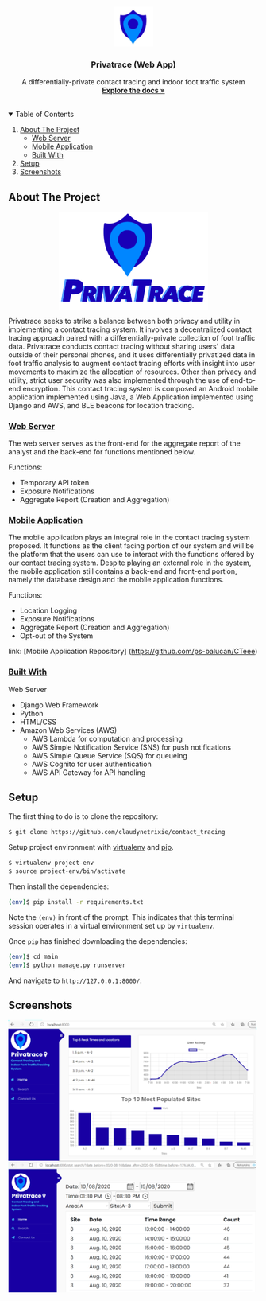 <!-- PROJECT LOGO -->
<br />
<p align="center">
  <a href="https://github.com/claudynetrixie/contact_tracing">
    <img src="main/contact_tracing/static/images/circle.png" alt="Logo" width="80" height="80">
  </a>

  <h3 align="center">Privatrace (Web App) </h3>

  <p align="center">
    A differentially-private contact tracing and indoor foot traffic system
    <br />
    <a href="https://github.com/claudynetrixie/contact_tracing"><strong>Explore the docs »</strong></a>
    <br />
    <br />
  </p>
</p>



<!-- TABLE OF CONTENTS -->
<details open="open">
  <summary>Table of Contents</summary>
  <ol>
    <li>
      <a href="#about-the-project">About The Project</a>
      <ul>
        <li><a href="#web-server">Web Server</a></li>
        <li><a href="#mobile-application">Mobile Application</a></li>
        <li><a href="#built-with">Built With</a></li>
      </ul>
    </li>
    <li>
      <a href="#setup">Setup</a>
    </li>
    <li>
      <a href="#screenshots">Screenshots</a>
    </li>
   
  </ol>
</details>



<!-- ABOUT THE PROJECT -->
## About The Project

<p align = "center">
<img src="main/contact_tracing/static/images/splash_page.png" width="300" align = "center">
</p>

Privatrace seeks to strike a balance between both privacy and utility in implementing a contact tracing system. It involves a decentralized contact tracing approach paired with a differentially-private collection of foot traffic data. Privatrace conducts contact tracing without sharing users' data outside of their personal phones, and it uses differentially privatized data in foot traffic analysis to augment contact tracing efforts with insight into user movements to maximize the allocation of resources. Other than privacy and utility, strict user security was also implemented through the use of end-to-end encryption. This contact tracing system is composed an Android mobile application implemented using Java, a Web Application implemented using Django and AWS, and BLE beacons for location tracking.


### <ins>Web Server</ins>

The web server serves as the front-end for the aggregate report of the analyst and the back-end for functions mentioned below. 

Functions:
* Temporary API token
* Exposure Notifications
* Aggregate Report (Creation and Aggregation)


### <ins>Mobile Application </ins>
The mobile application plays an integral role in the contact tracing system proposed. It functions as the client facing portion of our system and will be the platform that the users can use to interact with the functions offered by our contact tracing system. Despite playing an external role in the system, the mobile application still contains a back-end and front-end portion, namely the database design and the mobile application functions. 

Functions:
* Location Logging
* Exposure Notifications
* Aggregate Report (Creation and Aggregation)
* Opt-out of the System

link: [Mobile Application Repository] (https://github.com/ps-balucan/CTeee)
 

### <ins>Built With </ins>

Web Server
* Django Web Framework
* Python
* HTML/CSS
* Amazon Web Services (AWS)
  *  AWS Lambda for computation and processing
  *  AWS Simple Notification Service (SNS) for push notifications
  *  AWS Simple Queue Service (SQS) for queueing
  *  AWS Cognito for user authentication
  *  AWS API Gateway for API handling



## Setup

The first thing to do is to clone the repository:

```sh
$ git clone https://github.com/claudynetrixie/contact_tracing
```

Setup project environment with [virtualenv](https://virtualenv.pypa.io) and [pip](https://pip.pypa.io).

```sh
$ virtualenv project-env
$ source project-env/bin/activate
```

Then install the dependencies:

```sh
(env)$ pip install -r requirements.txt
```
Note the `(env)` in front of the prompt. This indicates that this terminal
session operates in a virtual environment set up by `virtualenv`.

Once `pip` has finished downloading the dependencies:
```sh
(env)$ cd main
(env)$ python manage.py runserver
```
And navigate to `http://127.0.0.1:8000/`.


## Screenshots

<p float = "left">
<img src="main/contact_tracing/static/images/web1.png" width="500" align = "center">
<img src="main/contact_tracing/static/images/web2.png" width="500" align = "center">

</p>


